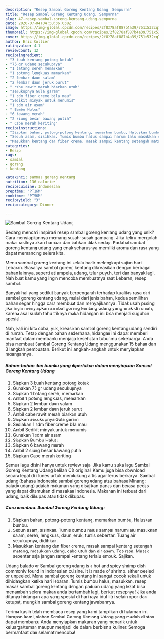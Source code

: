 ```yaml
---
description: "Resep Sambal Goreng Kentang Udang, Sempurna"
title: "Resep Sambal Goreng Kentang Udang, Sempurna"
slug: 47-resep-sambal-goreng-kentang-udang-sempurna
date: 2020-07-04T04:58:36.038Z
image: https://img-global.cpcdn.com/recipes/2f8278af887b4a39/751x532cq70/sambal-goreng-kentang-udang-foto-resep-utama.jpg
thumbnail: https://img-global.cpcdn.com/recipes/2f8278af887b4a39/751x532cq70/sambal-goreng-kentang-udang-foto-resep-utama.jpg
cover: https://img-global.cpcdn.com/recipes/2f8278af887b4a39/751x532cq70/sambal-goreng-kentang-udang-foto-resep-utama.jpg
author: Eric Collier
ratingvalue: 4.1
reviewcount: 12
recipeingredient:
- "3 buah kentang potong kotak"
- "75 gr udang secukupnya"
- "1 batang sereh memarkan"
- "1 potong lengkuas memarkan"
- "2 lembar daun salam"
- "2 lembar daun jeruk purut"
- " cabe rawit merah biarkan utuh"
- "secukupnya Gula garam"
- "1 sdm fiber creme bila mau"
- "Sedikit minyak untuk menumis"
- "1 sdm air asam"
- " Bumbu Halus"
- "6 bawang merah"
- "2 siung besar bawang putih"
- " Cabe merah keriting"
recipeinstructions:
- "Siapkan bahan, potong-potong kentang, memarkan bumbu, Haluskan bumbu."
- "Seduh asam, sisihkan. Tumis bumbu halus sampai harum lalu masukkan salam, sereh, lengkuas, daun jeruk, tumis sebentar. Tuang air secukupnya, didihkan."
- "Masukkan kentang dan fiber creme, masak sampai kentang setengah matang, masukkan udang, cabe utuh dan air asam. Tes rasa. Masak sebentar saja jangan sampai kentang terlalu empuk. Sajikan."
categories:
- Resep
tags:
- sambal
- goreng
- kentang

katakunci: sambal goreng kentang 
nutrition: 136 calories
recipecuisine: Indonesian
preptime: "PT16M"
cooktime: "PT56M"
recipeyield: "3"
recipecategory: Dinner

---
```



![Sambal Goreng Kentang Udang](https://img-global.cpcdn.com/recipes/2f8278af887b4a39/751x532cq70/sambal-goreng-kentang-udang-foto-resep-utama.jpg)

Sedang mencari inspirasi resep sambal goreng kentang udang yang unik? Cara menyiapkannya memang susah-susah gampang. Jika keliru mengolah maka hasilnya akan hambar dan bahkan tidak sedap. Padahal sambal goreng kentang udang yang enak seharusnya memiliki aroma dan rasa yang dapat memancing selera kita.

Menu sambal goreng kentang ini selalu hadir melengkapi sajian hari Lebaran. Biasanya sambal goreng kentang dikreasikan dengan berbagai bahan lainnya, seperti ati ampela, udang, telur puyuh, teri dan banyak lagi. Nah buat kamu yang ingin mencoba membuatnya saat Lebaran, resep sambal.

Banyak hal yang sedikit banyak berpengaruh terhadap kualitas rasa dari sambal goreng kentang udang, mulai dari jenis bahan, kedua pemilihan bahan segar hingga cara membuat dan menyajikannya. Tidak usah pusing jika ingin menyiapkan sambal goreng kentang udang yang enak di rumah, karena asal sudah tahu triknya maka hidangan ini bisa menjadi suguhan spesial.


Nah, kali ini kita coba, yuk, kreasikan sambal goreng kentang udang sendiri di rumah. Tetap dengan bahan sederhana, hidangan ini dapat memberi manfaat dalam membantu menjaga kesehatan tubuhmu sekeluarga. Anda bisa membuat Sambal Goreng Kentang Udang menggunakan 15 bahan dan 3 langkah pembuatan. Berikut ini langkah-langkah untuk menyiapkan hidangannya.

<!--inarticleads1-->

##### Bahan-bahan dan bumbu yang diperlukan dalam menyiapkan Sambal Goreng Kentang Udang:

1. Siapkan 3 buah kentang potong kotak
1. Gunakan 75 gr udang secukupnya
1. Siapkan 1 batang sereh, memarkan
1. Ambil 1 potong lengkuas, memarkan
1. Siapkan 2 lembar daun salam
1. Siapkan 2 lembar daun jeruk purut
1. Ambil  cabe rawit merah biarkan utuh
1. Siapkan secukupnya Gula garam
1. Sediakan 1 sdm fiber creme bila mau
1. Ambil Sedikit minyak untuk menumis
1. Gunakan 1 sdm air asam
1. Siapkan  Bumbu Halus:
1. Siapkan 6 bawang merah
1. Ambil 2 siung besar bawang putih
1. Siapkan  Cabe merah keriting


Semua lagu disini hanya untuk review saja, Jika kamu suka lagu Sambal Goreng Kentang Udang belilah CD original. Kamu juga bisa download secara legal di iTunes untuk mendukung artis agar terus berkarya. Sambal udang (bahasa Indonesia: sambal goreng udang atau bahasa Minang: balado udang) adalah makanan yang disajikan panas dan berasa pedas yang dapat ditemukan di masakan Indonesia. Makanan ini terbuat dari udang, baik dikupas atau tidak dikupas. 

<!--inarticleads2-->

##### Cara membuat Sambal Goreng Kentang Udang:

1. Siapkan bahan, potong-potong kentang, memarkan bumbu, Haluskan bumbu.
1. Seduh asam, sisihkan. Tumis bumbu halus sampai harum lalu masukkan salam, sereh, lengkuas, daun jeruk, tumis sebentar. Tuang air secukupnya, didihkan.
1. Masukkan kentang dan fiber creme, masak sampai kentang setengah matang, masukkan udang, cabe utuh dan air asam. Tes rasa. Masak sebentar saja jangan sampai kentang terlalu empuk. Sajikan.


Udang balado or Sambal goreng udang is a hot and spicy shrimp dish commonly found in Indonesian cuisine. It is made of shrimp, either peeled or unpeeled. Menu sambal goreng kentang ini sangat cocok sekali untuk dihidangkan ketika hari lebaran. Tumis bumbu halus, masukkan. resep masak sambal goreng kentang dengan paduan udang yang lezat bisa menambah selera makan anda bertambah lagi, berikut resepnya! Jika anda ditanya hidangan apa yang spesial di hari raya idul fitri selain opor dan ketupat, mungkin sambal goreng kentang jawabannya. 

Terima kasih telah membaca resep yang kami tampilkan di halaman ini. Harapan kami, olahan Sambal Goreng Kentang Udang yang mudah di atas dapat membantu Anda menyiapkan makanan yang menarik untuk keluarga/teman maupun menjadi ide dalam berbisnis kuliner. Semoga bermanfaat dan selamat mencoba!
